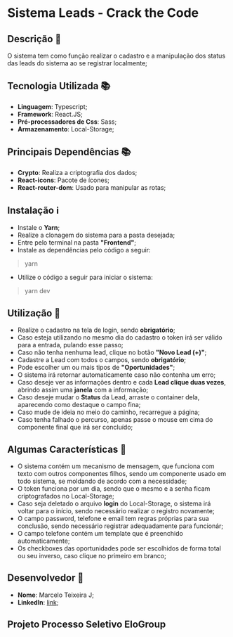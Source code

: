# Sistema Leads - Crack the Code

## Descrição 📃
O sistema tem como função realizar o cadastro e a manipulação dos status das leads do sistema ao se registrar localmente;

## Tecnologia Utilizada 📚
- **Linguagem**: Typescript;
- **Framework**: React.JS;
- **Pré-processadores de Css**: Sass;
- **Armazenamento**: Local-Storage;

## Principais Dependências 📚
- **Crypto**: Realiza a criptografia dos dados;
- **React-icons**: Pacote de ícones;
- **React-router-dom**: Usado para manipular as rotas;

## Instalação ℹ️
- Instale o **Yarn**;
- Realize a clonagem do sistema para a pasta desejada;
- Entre pelo terminal na pasta **"Frontend"**;
- Instale as dependências pelo código a seguir:
> yarn
- Utilize o código a seguir para iniciar o sistema:
> yarn dev

## Utilização 🏹
- Realize o cadastro na tela de login, sendo **obrigatório**;
- Caso esteja utilizando no mesmo dia do cadastro o token irá ser válido para a entrada, pulando esse passo;
- Caso não tenha nenhuma lead, clique no botão **"Novo Lead (+)"**;
- Cadastre a Lead com todos o campos, sendo **obrigatório**;
- Pode escolher um ou mais tipos de **"Oportunidades"**;
- O sistema irá retornar automaticamente caso não contenha um erro;
- Caso deseje ver as informações dentro e cada **Lead clique duas vezes**, abrindo assim uma **janela** com a informação;
- Caso deseje mudar o **Status** da Lead, arraste o container dela, aparecendo como destaque o campo fina;
- Caso mude de ideia no meio do caminho, recarregue a página;
- Caso tenha falhado o percurso, apenas passe o mouse em cima do componente final que irá ser concluído;

## Algumas Características 🤖
- O sistema contém um mecanismo de mensagem, que funciona com texto com outros componentes filhos, sendo um componente usado em todo sistema, se moldando de acordo com a necessidade;
- O token funciona por um dia, sendo que o mesmo e a senha ficam criptografados no Local-Storage;
- Caso seja deletado o arquivo **login** do Local-Storage, o sistema irá voltar para o início, sendo necessário realizar o registro novamente;
- O campo password, telefone e email tem regras próprias para sua conclusão, sendo necessário registrar adequadamente para funcionár;
- O campo telefone contém um template que é preenchido automaticamente;
- Os checkboxes das oportunidades pode ser escolhidos de forma total ou seu inverso, caso clique no primeiro em branco;

## Desenvolvedor 📝
- **Nome**: Marcelo Teixeira J;
- **Linkedln**: [link](https://www.linkedin.com/in/martex8/);

## Projeto Processo Seletivo EloGroup
